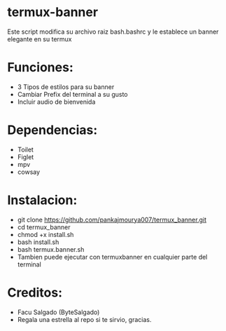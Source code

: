# termux-banner
Este script modifica su archivo raiz bash.bashrc y le establece un banner elegante en su termux

# Funciones:

* 3 Tipos de estilos para su banner
* Cambiar Prefix del terminal a su gusto
* Incluir audio de bienvenida

# Dependencias:

* Toilet
* Figlet
* mpv
* cowsay

# Instalacion:

* git clone https://github.com/pankajmourya007/termux_banner.git
* cd termux_banner
* chmod +x install.sh
* bash install.sh
* bash termux.banner.sh
* Tambien puede ejecutar con termuxbanner en cualquier parte del terminal

# Creditos:

* Facu Salgado (ByteSalgado)
* Regala una estrella al repo si te sirvio, gracias.

